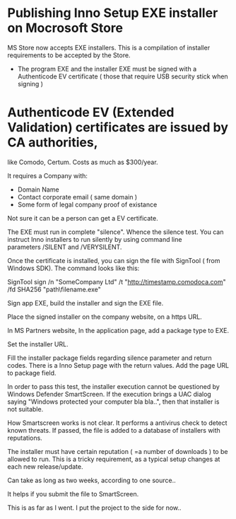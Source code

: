 # Publishing Inno Setup EXE installer on Mocrosoft Store

MS Store now accepts EXE installers.
This is a compilation of installer requirements to be accepted by the Store.

* The program EXE and the installer EXE must be signed with a 
Authenticode EV certificate ( those that require USB security stick when signing )

# Authenticode EV (Extended Validation) certificates are issued by CA authorities,
like Comodo, Certum. Costs as much as $300/year.

It requires a Company with:
* Domain Name
* Contact corporate email ( same domain )
* Some form of legal company proof of existance

Not sure it can be a person can get a EV certificate.

The EXE must run in complete "silence". Whence the silence test.
You can instruct Inno installers to run silently by using command line  
parameters /SILENT and /VERYSILENT.

Once the certificate is installed, you can sign the file with 
SignTool ( from Windows SDK). The command looks like this:

SignTool sign /n "SomeCompany Ltd" /t "http://timestamp.comodoca.com" /fd SHA256 "path\filename.exe"

Sign app EXE, build the installer and sign the EXE file.

Place the signed installer on the company website, on a https URL.

In MS Partners website, In the application page, add a package type to EXE.

Set the installer URL.

Fill the installer package fields regarding silence parameter
and return codes. There is a Inno Setup page with the return values.
Add the page URL to package field.

  In order to pass this test, the installer execution cannot be questioned 
by Windows Defender SmartScreen. If the execution brings a UAC
dialog saying "Windows protected your computer bla bla..", then that
installer is not suitable.

  How Smartscreen works is not clear. It performs a antivirus check
to detect known threats. If passed, the file is added to a database 
of installers with reputations. 

The installer must have certain reputation ( =a number of downloads ) 
to be allowed to run. This is a tricky requirement, as a 
typical setup changes at each new release/update. 

Can take as long as two weeks, according to one source..

It helps if you submit the file to SmartScreen.

This is as far as I went. I put the project to the side for now..


